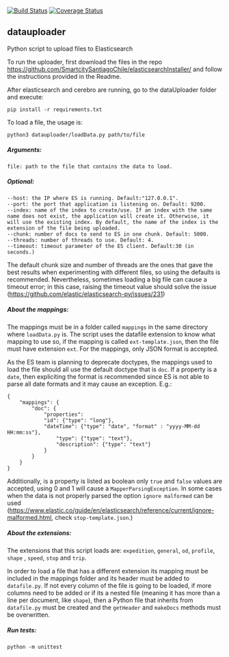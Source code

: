 [![Build Status](https://travis-ci.com/SmartcitySantiagoChile/dataUploader.svg?branch=master)](https://travis-ci.com/SmartcitySantiagoChile/dataUploader)   [![Coverage Status](https://coveralls.io/repos/github/SmartcitySantiagoChile/dataUploader/badge.svg?branch=master)](https://coveralls.io/github/SmartcitySantiagoChile/dataUploader?branch=master)

## datauploader

Python script to upload files to Elasticsearch

To run the uploader, first download the files in the
repo https://github.com/SmartcitySantiagoChile/elasticsearchInstaller/ and follow the instructions provided in the
Readme.

After elasticsearch and cerebro are running, go to the dataUploader folder and execute:

    pip install -r requirements.txt

To load a file, the usage is:

    python3 datauploader/loadData.py path/to/file

##### Arguments:

    file: path to the file that contains the data to load.

##### Optional:

    --host: the IP where ES is running. Default:"127.0.0.1".
    --port: the port that application is listening on. Default: 9200.
    --index: name of the index to create/use. If an index with the same name does not exist, the application will create it. Otherwise, it will use the existing index. By default, the name of the index is the extension of the file being uploaded.
    --chunk: number of docs to send to ES in one chunk. Default: 5000.
    --threads: number of threads to use. Default: 4.
    --timeout: timeout parameter of the ES client. Default:30 (in seconds.)

The default chunk size and number of threads are the ones that gave the best results when experimenting with different
files, so using the defaults is recommended. Nevertheless, sometimes loading a big file can cause a timeout error; in
this case, raising the timeout value should solve the issue (https://github.com/elastic/elasticsearch-py/issues/231)

##### About the mappings:

The mappings must be in a folder called ```mappings``` in the same directory where ```loadData.py``` is. The script uses
the datafile extension to know what mapping to use so, if the mapping is called ```ext-template.json```, then the file
must have extension ```ext```. For the mappings, only JSON format is accepted.

As the ES team is planning to deprecate doctypes, the mappings used to load the file should all use the default doctype
that is ```doc```. If a property is a ```date```, then expliciting the format is recommended since ES is not able to
parse all date formats and it may cause an exception. E.g.:

    {
        "mappings": {
            "doc": {
                "properties":
		        "id": {"type": "long"},
		        "dateTime": {"type": "date", "format" : "yyyy-MM-dd HH:mm:ss"},
	                "type": {"type": "text"},
                    "description": {"type": "text"}
                }
            }
        }
    }

Additionally, is a property is listed as boolean only ```true``` and ```false``` values are accepted, using 0 and 1 will
cause a ```MapperParsingException```. In some cases when the data is not properly parsed the
option ```ignore malformed``` can be
used (https://www.elastic.co/guide/en/elasticsearch/reference/current/ignore-malformed.html,
check ```stop-template.json```.)

##### About the extensions:

The extensions that this script loads are: ```expedition```, ```general```, ```od```, ```profile```, ```shape```
, ```speed```, ```stop``` and ```trip```.

In order to load a file that has a different extension its mapping must be included in the mappings folder and its
header must be added to ```datafile.py```. If not every column of the file is going to be loaded, if more columns need
to be added or if its a nested file (meaning it has more than a line per document, like ```shape```), then a Python file
that inherits from ```datafile.py``` must be created and the ```getHeader``` and ```makeDocs``` methods must be
overwritten.
  
##### Run tests:

    python -m unittest